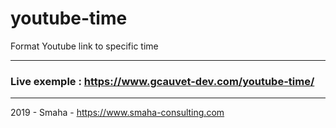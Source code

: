 # youtube-time

Format Youtube link to specific time

---

### Live exemple : https://www.gcauvet-dev.com/youtube-time/

---

2019 - Smaha - https://www.smaha-consulting.com
